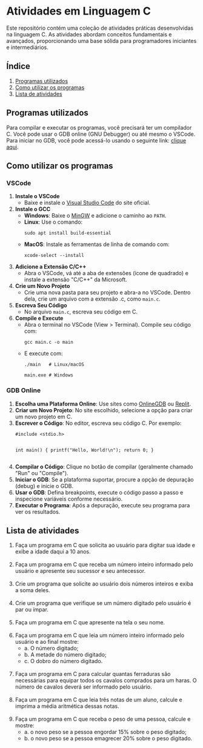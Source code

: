 <!DOCTYPE html>
<html lang="pt-BR">
<head>
    <meta charset="UTF-8">
    <meta name="viewport" content="width=device-width, initial-scale=1.0">
</head>
<body>
    <h1>Atividades em Linguagem C</h1>
    <p>
        Este repositório contém uma coleção de atividades práticas desenvolvidas na linguagem C. As atividades abordam conceitos fundamentais e avançados, proporcionando uma base sólida para programadores iniciantes e intermediários.
    </p>

<h2>Índice</h2>
    <ol>
        <li><a href="#programas">Programas utilizados</a></li>
        <li><a href="#utilização">Como utilizar os programas</a></li>
        <li><a href="#atividades">Lista de atividades</a></li>
    </ol>

<h2 id="programas">Programas utilizados</h2>
    <p>
        Para compilar e executar os programas, você precisará ter um compilador C. Você pode usar o GDB online (GNU Debugger) ou até mesmo o VSCode. Para iniciar no GDB, você pode acessá-lo usando o seguinte link: <a href="https://www.onlinegdb.com/">clique aqui</a>.
    </p>

<h2 id="utilização">Como utilizar os programas</h2>

<h3>VSCode</h3>
    <ol>
        <li><strong>Instale o VSCode</strong>
            <ul>
                <li>Baixe e instale o <a href="https://code.visualstudio.com/">Visual Studio Code</a> do site oficial.</li>
            </ul>
        </li>
        <li><strong>Instale o GCC</strong>
            <ul>
                <li><strong>Windows</strong>: Baixe o <a href="https://sourceforge.net/projects/mingw/">MinGW</a> e adicione o caminho ao <code>PATH</code>.</li>
                <li><strong>Linux</strong>: Use o comando:
                    <pre><code>sudo apt install build-essential</code></pre>
                </li>
                <li><strong>MacOS</strong>: Instale as ferramentas de linha de comando com:
                    <pre><code>xcode-select --install</code></pre>
                </li>
            </ul>
        </li>
        <li><strong>Adicione a Extensão C/C++</strong>
            <ul>
                <li>Abra o VSCode, vá até a aba de extensões (ícone de quadrado) e instale a extensão "C/C++" da Microsoft.</li>
            </ul>
        </li>
        <li><strong>Crie um Novo Projeto</strong>
            <ul>
                <li>Crie uma nova pasta para seu projeto e abra-a no VSCode. Dentro dela, crie um arquivo com a extensão .c, como <code>main.c</code>.</li>
            </ul>
        </li>
        <li><strong>Escreva Seu Código</strong>
            <ul>
                <li>No arquivo <code>main.c</code>, escreva seu código em C.</li>
            </ul>
        </li>
        <li><strong>Compile e Execute</strong>
            <ul>
                <li>Abra o terminal no VSCode (View > Terminal). Compile seu código com:
                    <pre><code>gcc main.c -o main</code></pre>
                </li>
                <li>E execute com:
                    <pre><code>./main   # Linux/macOS</code></pre>
                    <pre><code>main.exe # Windows</code></pre>
                </li>
            </ul>
        </li>
    </ol>

<h3>GDB Online</h3>
    <ol>
        <li><strong>Escolha uma Plataforma Online</strong>: Use sites como <a href="https://www.onlinegdb.com/">OnlineGDB</a> ou <a href="https://replit.com/">Replit</a>.</li>
        <li><strong>Criar um Novo Projeto</strong>: No site escolhido, selecione a opção para criar um novo projeto em C.</li>
        <li><strong>Escrever o Código</strong>: No editor, escreva seu código C. Por exemplo:
            <pre><code>#include &lt;stdio.h&gt;

int main() {
printf("Hello, World!\\n");
return 0;
}
</code></pre>
</li>
<li><strong>Compilar o Código</strong>: Clique no botão de compilar (geralmente chamado "Run" ou "Compile").</li>
<li><strong>Iniciar o GDB</strong>: Se a plataforma suportar, procure a opção de depuração (debug) e inicie o GDB.</li>
<li><strong>Usar o GDB</strong>: Defina breakpoints, execute o código passo a passo e inspecione variáveis conforme necessário.</li>
<li><strong>Executar o Programa</strong>: Após a depuração, execute seu programa para ver os resultados.</li>
</ol>

<h2 id="atividades">Lista de atividades</h2>
    <ol>
        <li>Faça um programa em C que solicita ao usuário para digitar sua idade e exibe a idade daqui a 10 anos.</li><br>
        <li>Faça um programa em C que receba um número inteiro informado pelo usuário e apresente seu sucessor e seu antecessor.</li><br>
        <li>Crie um programa que solicite ao usuário dois números inteiros e exiba a soma deles.</li><br>
        <li>Crie um programa que verifique se um número digitado pelo usuário é par ou ímpar.</li><br>
        <li>Faça um programa em C que apresente na tela o seu nome.</li><br>
        <li>Faça um programa em C que leia um número inteiro informado pelo usuário e ao final mostre:
            <ul>
                <li>a. O número digitado;</li>
                <li>b. A metade do número digitado;</li>
                <li>c. O dobro do número digitado.</li>
            </ul>
        </li><br>
        <li>Faça um programa em C para calcular quantas ferraduras são necessárias para equipar todos os cavalos comprados para um haras. O número de cavalos deverá ser informado pelo usuário.</li><br>
        <li>Faça um programa em C que leia três notas de um aluno, calcule e imprima a média aritmética dessas notas.  </li><br>
        <li>Faça um programa em C que receba o peso de uma pessoa, calcule e mostre:
            <ul>
                <li>a. o novo peso se a pessoa engordar 15% sobre o peso digitado;</li>
                <li>b. o novo peso se a pessoa emagrecer 20% sobre o peso digitado.</li>
            </ul>
        </li>
    </ol>
</body>
</html>
